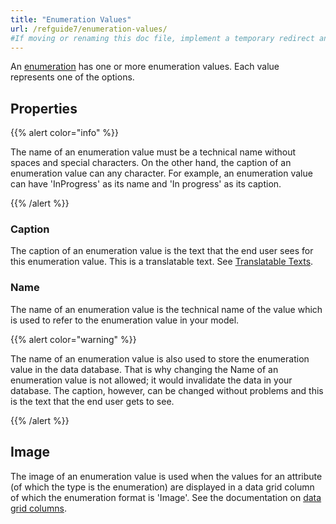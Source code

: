 ```yaml
---
title: "Enumeration Values"
url: /refguide7/enumeration-values/
#If moving or renaming this doc file, implement a temporary redirect and let the respective team know they should update the URL in the product. See Mapping to Products for more details.
---
```


An [enumeration](/refguide7/enumerations/) has one or more enumeration values. Each value represents one of the options.

## Properties

{{% alert color="info" %}}

The name of an enumeration value must be a technical name without spaces and special characters. On the other hand, the caption of an enumeration value can any character. For example, an enumeration value can have 'InProgress' as its name and 'In progress' as its caption.

{{% /alert %}}

### Caption

The caption of an enumeration value is the text that the end user sees for this enumeration value. This is a translatable text. See [Translatable Texts](/refguide7/translatable-texts/).

### Name

The name of an enumeration value is the technical name of the value which is used to refer to the enumeration value in your model.

{{% alert color="warning" %}}

The name of an enumeration value is also used to store the enumeration value in the data database. That is why changing the Name of an enumeration value is not allowed; it would invalidate the data in your database. The caption, however, can be changed without problems and this is the text that the end user gets to see.

{{% /alert %}}

## Image

The image of an enumeration value is used when the values for an attribute (of which the type is the enumeration) are displayed in a data grid column of which the enumeration format is 'Image'. See the documentation on [data grid columns](/refguide7/columns/).
